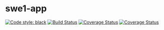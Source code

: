 # swe1-app
[![Code style: black](https://img.shields.io/badge/code%20style-black-000000.svg)](https://github.com/psf/black)
[![Build Status](https://app.travis-ci.com/ShardhaKoul/swe1-app.svg?branch=main)](https://app.travis-ci.com/ShardhaKoul/swe1-app)
[![Coverage Status](https://coveralls.io/repos/github/ShardhaKoul/coveralls-python/badge.svg?branch=master)](https://coveralls.io/github/Shardhakoul/coveralls-python?branch=master)
[![Coverage Status](https://coveralls.io/github/Shardhakoul/coveralls-python/badge.svg?branch=master)](https://coveralls.io/github/Shardhakoul/coveralls-python?branch=master)

